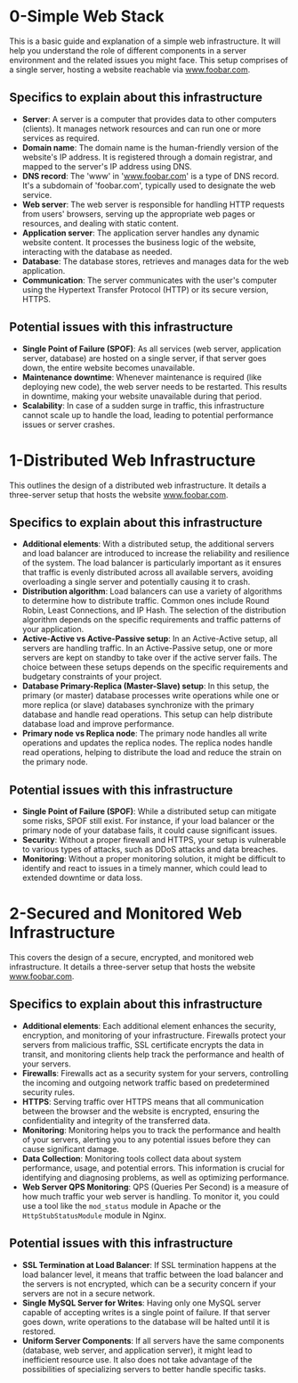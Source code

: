 # 0-Simple Web Stack

This is a basic guide and explanation of a simple web infrastructure. It will help you understand the role of different components in a server environment and the related issues you might face. This setup comprises of a single server, hosting a website reachable via www.foobar.com.

## Specifics to explain about this infrastructure

- **Server**: A server is a computer that provides data to other computers (clients). It manages network resources and can run one or more services as required.
- **Domain name**: The domain name is the human-friendly version of the website's IP address. It is registered through a domain registrar, and mapped to the server's IP address using DNS.
- **DNS record**: The 'www' in 'www.foobar.com' is a type of DNS record. It's a subdomain of 'foobar.com', typically used to designate the web service.
- **Web server**: The web server is responsible for handling HTTP requests from users' browsers, serving up the appropriate web pages or resources, and dealing with static content.
- **Application server**: The application server handles any dynamic website content. It processes the business logic of the website, interacting with the database as needed.
- **Database**: The database stores, retrieves and manages data for the web application.
- **Communication**: The server communicates with the user's computer using the Hypertext Transfer Protocol (HTTP) or its secure version, HTTPS.

## Potential issues with this infrastructure

- **Single Point of Failure (SPOF)**: As all services (web server, application server, database) are hosted on a single server, if that server goes down, the entire website becomes unavailable.
- **Maintenance downtime**: Whenever maintenance is required (like deploying new code), the web server needs to be restarted. This results in downtime, making your website unavailable during that period.
- **Scalability**: In case of a sudden surge in traffic, this infrastructure cannot scale up to handle the load, leading to potential performance issues or server crashes.

# 1-Distributed Web Infrastructure

This outlines the design of a distributed web infrastructure. It details a three-server setup that hosts the website www.foobar.com.
## Specifics to explain about this infrastructure

- **Additional elements**: With a distributed setup, the additional servers and load balancer are introduced to increase the reliability and resilience of the system. The load balancer is particularly important as it ensures that traffic is evenly distributed across all available servers, avoiding overloading a single server and potentially causing it to crash.
- **Distribution algorithm**: Load balancers can use a variety of algorithms to determine how to distribute traffic. Common ones include Round Robin, Least Connections, and IP Hash. The selection of the distribution algorithm depends on the specific requirements and traffic patterns of your application.
- **Active-Active vs Active-Passive setup**: In an Active-Active setup, all servers are handling traffic. In an Active-Passive setup, one or more servers are kept on standby to take over if the active server fails. The choice between these setups depends on the specific requirements and budgetary constraints of your project.
- **Database Primary-Replica (Master-Slave) setup**: In this setup, the primary (or master) database processes write operations while one or more replica (or slave) databases synchronize with the primary database and handle read operations. This setup can help distribute database load and improve performance.
- **Primary node vs Replica node**: The primary node handles all write operations and updates the replica nodes. The replica nodes handle read operations, helping to distribute the load and reduce the strain on the primary node.

## Potential issues with this infrastructure

- **Single Point of Failure (SPOF)**: While a distributed setup can mitigate some risks, SPOF still exist. For instance, if your load balancer or the primary node of your database fails, it could cause significant issues.
- **Security**: Without a proper firewall and HTTPS, your setup is vulnerable to various types of attacks, such as DDoS attacks and data breaches.
- **Monitoring**: Without a proper monitoring solution, it might be difficult to identify and react to issues in a timely manner, which could lead to extended downtime or data loss.

# 2-Secured and Monitored Web Infrastructure

This covers the design of a secure, encrypted, and monitored web infrastructure. It details a three-server setup that hosts the website www.foobar.com.
## Specifics to explain about this infrastructure

- **Additional elements**: Each additional element enhances the security, encryption, and monitoring of your infrastructure. Firewalls protect your servers from malicious traffic, SSL certificate encrypts the data in transit, and monitoring clients help track the performance and health of your servers.
- **Firewalls**: Firewalls act as a security system for your servers, controlling the incoming and outgoing network traffic based on predetermined security rules.
- **HTTPS**: Serving traffic over HTTPS means that all communication between the browser and the website is encrypted, ensuring the confidentiality and integrity of the transferred data.
- **Monitoring**: Monitoring helps you to track the performance and health of your servers, alerting you to any potential issues before they can cause significant damage.
- **Data Collection**: Monitoring tools collect data about system performance, usage, and potential errors. This information is crucial for identifying and diagnosing problems, as well as optimizing performance.
- **Web Server QPS Monitoring**: QPS (Queries Per Second) is a measure of how much traffic your web server is handling. To monitor it, you could use a tool like the `mod_status` module in Apache or the `HttpStubStatusModule` module in Nginx.

## Potential issues with this infrastructure

- **SSL Termination at Load Balancer**: If SSL termination happens at the load balancer level, it means that traffic between the load balancer and the servers is not encrypted, which can be a security concern if your servers are not in a secure network.
- **Single MySQL Server for Writes**: Having only one MySQL server capable of accepting writes is a single point of failure. If that server goes down, write operations to the database will be halted until it is restored.
- **Uniform Server Components**: If all servers have the same components (database, web server, and application server), it might lead to inefficient resource use. It also does not take advantage of the possibilities of specializing servers to better handle specific tasks.
